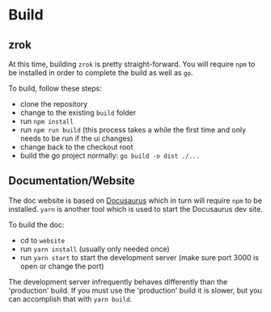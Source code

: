 # Build

## zrok

At this time, building `zrok` is pretty straight-forward. You will require `npm` to be installed in order to complete
the build as well as `go`.

To build, follow these steps:
* clone the repository
* change to the existing `build` folder
* run `npm install`
* run `npm run build` (this process takes a while the first time and only needs to be run if the ui changes)
* change back to the checkout root
* build the go project normally: `go build -o dist ./...`

## Documentation/Website

The doc website is based on [Docusaurus](https://docusaurus.io/) which in turn will require `npm` to be installed. `yarn`
is another tool which is used to start the Docusaurus dev site.

To build the doc:
* cd to `website`
* run `yarn install` (usually only needed once)
* run `yarn start` to start the development server (make sure port 3000 is open or change the port)

The development server infrequently behaves differently than the 'production' build. If you must use the 'production'
build it is slower, but you can accomplish that with `yarn build`.